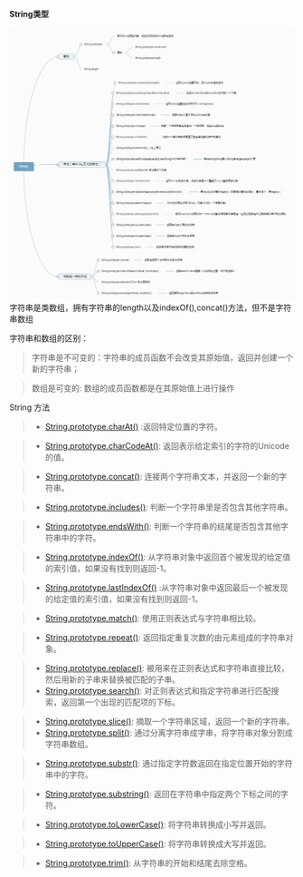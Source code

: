 #### String类型
<img src='String.png'/>
字符串是类数组，拥有字符串的length以及indexOf(),concat()方法，但不是字符串数组

字符串和数组的区别：

> 字符串是不可变的：字符串的成员函数不会改变其原始值，返回并创建一个新的字符串；

> 数组是可变的: 数组的成员函数都是在其原始值上进行操作

String 方法

>* [String.prototype.charAt()](https://developer.mozilla.org/zh-CN/docs/Web/JavaScript/Reference/Global_Objects/String/charAt)
:返回特定位置的字符。

>* [String.prototype.charCodeAt()](https://developer.mozilla.org/zh-CN/docs/Web/JavaScript/Reference/Global_Objects/String/charCodeAt):
返回表示给定索引的字符的Unicode的值。

>* [String.prototype.concat()](https://developer.mozilla.org/zh-CN/docs/Web/JavaScript/Reference/Global_Objects/String/concat):
连接两个字符串文本，并返回一个新的字符串。

>* [String.prototype.includes()](https://developer.mozilla.org/zh-CN/docs/Web/JavaScript/Reference/Global_Objects/String/includes):
判断一个字符串里是否包含其他字符串。

>* [String.prototype.endsWith()](https://developer.mozilla.org/zh-CN/docs/Web/JavaScript/Reference/Global_Objects/String/endsWith):
判断一个字符串的结尾是否包含其他字符串中的字符。

>* [String.prototype.indexOf()](https://developer.mozilla.org/zh-CN/docs/Web/JavaScript/Reference/Global_Objects/String/indexOf):
从字符串对象中返回首个被发现的给定值的索引值，如果没有找到则返回-1。

>* [String.prototype.lastIndexOf()](https://developer.mozilla.org/zh-CN/docs/Web/JavaScript/Reference/Global_Objects/String/lastIndexOf)
:从字符串对象中返回最后一个被发现的给定值的索引值，如果没有找到则返回-1。

>* [String.prototype.match()](https://developer.mozilla.org/zh-CN/docs/Web/JavaScript/Reference/Global_Objects/String/match):
使用正则表达式与字符串相比较。

>* [String.prototype.repeat()](https://developer.mozilla.org/zh-CN/docs/Web/JavaScript/Reference/Global_Objects/String/repeat):
返回指定重复次数的由元素组成的字符串对象。

>* [String.prototype.replace()](https://developer.mozilla.org/zh-CN/docs/Web/JavaScript/Reference/Global_Objects/String/replace):
被用来在正则表达式和字符串直接比较，然后用新的子串来替换被匹配的子串。
>* [String.prototype.search()](https://developer.mozilla.org/zh-CN/docs/Web/JavaScript/Reference/Global_Objects/String/search):
对正则表达式和指定字符串进行匹配搜索，返回第一个出现的匹配项的下标。

>* [String.prototype.slice()](https://developer.mozilla.org/zh-CN/docs/Web/JavaScript/Reference/Global_Objects/String/slice):
摘取一个字符串区域，返回一个新的字符串。
>* [String.prototype.split()](https://developer.mozilla.org/zh-CN/docs/Web/JavaScript/Reference/Global_Objects/String/split):
通过分离字符串成字串，将字符串对象分割成字符串数组。

>* [String.prototype.substr()](https://developer.mozilla.org/zh-CN/docs/Web/JavaScript/Reference/Global_Objects/String/substr):
通过指定字符数返回在指定位置开始的字符串中的字符。

>* [String.prototype.substring()](https://developer.mozilla.org/zh-CN/docs/Web/JavaScript/Reference/Global_Objects/String/substring):
返回在字符串中指定两个下标之间的字符。

>* [String.prototype.toLowerCase()](https://developer.mozilla.org/zh-CN/docs/Web/JavaScript/Reference/Global_Objects/String/toLowerCase):
将字符串转换成小写并返回。

>* [String.prototype.toUpperCase()](https://developer.mozilla.org/zh-CN/docs/Web/JavaScript/Reference/Global_Objects/String/toUpperCase):
将字符串转换成大写并返回。

>* [String.prototype.trim()](https://developer.mozilla.org/zh-CN/docs/Web/JavaScript/Reference/Global_Objects/String/trim):
从字符串的开始和结尾去除空格。

